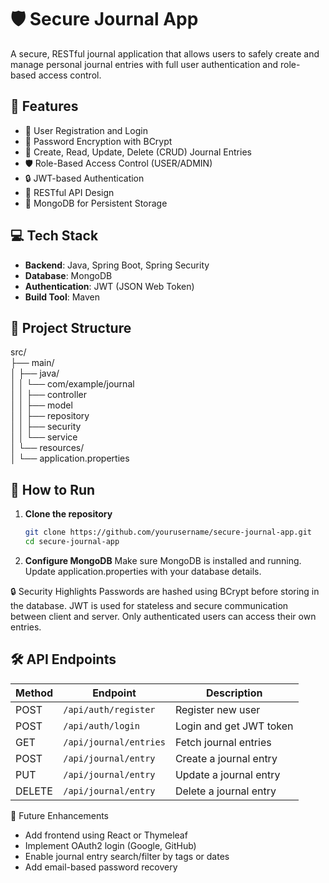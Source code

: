 
# 🛡️ Secure Journal App

A secure, RESTful journal application that allows users to safely create and manage personal journal entries with full user authentication and role-based access control.

## 🚀 Features

- 🔐 User Registration and Login
- 🔑 Password Encryption with BCrypt
- 🧾 Create, Read, Update, Delete (CRUD) Journal Entries
- 🛡️ Role-Based Access Control (USER/ADMIN)
- 🔒 JWT-based Authentication
- 🧩 RESTful API Design
- 💾 MongoDB for Persistent Storage

## 💻 Tech Stack

- **Backend**: Java, Spring Boot, Spring Security
- **Database**: MongoDB
- **Authentication**: JWT (JSON Web Token)
- **Build Tool**: Maven



## 📂 Project Structure

src/  
├── main/  
│   ├── java/  
│   │   └── com/example/journal  
│   │       ├── controller  
│   │       ├── model  
│   │       ├── repository  
│   │       ├── security  
│   │       └── service  
│   └── resources/  
│       └── application.properties  


## 🧪 How to Run

1. **Clone the repository**
   ```bash
   git clone https://github.com/yourusername/secure-journal-app.git
   cd secure-journal-app
2. **Configure MongoDB**
    Make sure MongoDB is installed and running. Update application.properties with your database details.

🔒 Security Highlights
Passwords are hashed using BCrypt before storing in the database.
JWT is used for stateless and secure communication between client and server.
Only authenticated users can access their own entries.

## 🛠️ API Endpoints

| Method | Endpoint               | Description             |
|--------|------------------------|-------------------------|
| POST   | `/api/auth/register`   | Register new user       |
| POST   | `/api/auth/login`      | Login and get JWT token |
| GET    | `/api/journal/entries` | Fetch journal entries   |
| POST   | `/api/journal/entry`   | Create a journal entry  |
| PUT    | `/api/journal/entry`   | Update a journal entry  |
| DELETE | `/api/journal/entry`   | Delete a journal entry  |


📌 Future Enhancements
- Add frontend using React or Thymeleaf
- Implement OAuth2 login (Google, GitHub)
- Enable journal entry search/filter by tags or dates
- Add email-based password recovery

